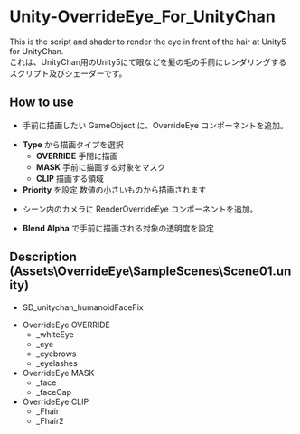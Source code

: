 # Unity-OverrideEye_For_UnityChan
This is the script and shader to render the eye in front of the hair at Unity5 for UnityChan.  
これは、UnityChan用のUnity5にて眼などを髪の毛の手前にレンダリングするスクリプト及びシェーダーです。

## How to use
* 手前に描画したい GameObject に、OverrideEye コンポーネントを追加。
 + **Type** から描画タイプを選択
    - **OVERRIDE** 手間に描画
    - **MASK** 手前に描画する対象をマスク
    - **CLIP** 描画する領域
 + **Priority** を設定 数値の小さいものから描画されます

  
* シーン内のカメラに RenderOverrideEye コンポーネントを追加。
 + **Blend Alpha** で手前に描画される対象の透明度を設定

## Description (Assets\OverrideEye\SampleScenes\Scene01.unity)
* SD_unitychan_humanoidFaceFix
 + OverrideEye OVERRIDE
    - _whiteEye
    - _eye
    - _eyebrows
    - _eyelashes
 + OverrideEye MASK
    - _face
    - _faceCap
 + OverrideEye CLIP
    - _Fhair
    - _Fhair2